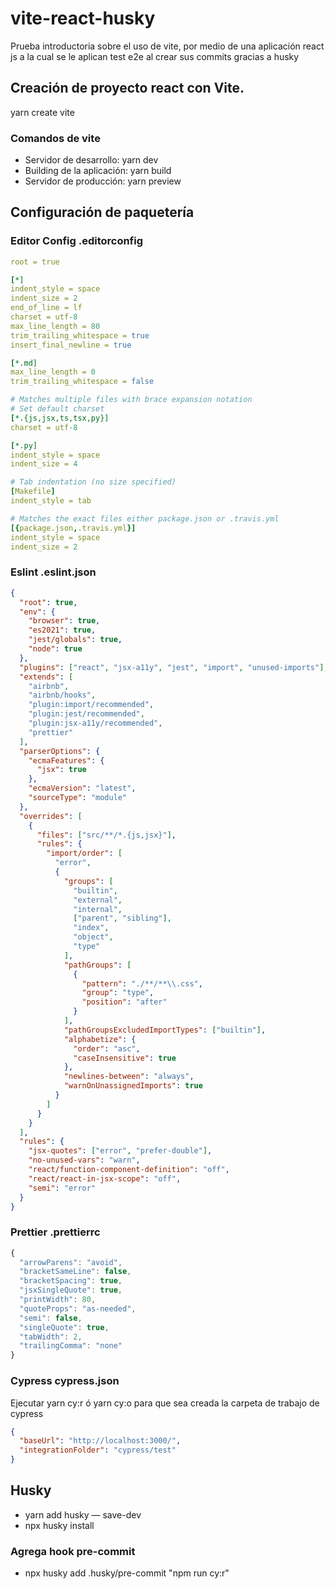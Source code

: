 # vite-react-husky

Prueba introductoria sobre el uso de vite, por medio de una aplicación react js a la cual se le aplican test e2e al crear sus commits gracias a husky

## Creación de proyecto react con Vite.

yarn create vite

### Comandos de vite

- Servidor de desarrollo: yarn dev
- Building de la aplicación: yarn build
- Servidor de producción: yarn preview

## Configuración de paquetería

### Editor Config .editorconfig

```yaml
root = true

[*]
indent_style = space
indent_size = 2
end_of_line = lf
charset = utf-8
max_line_length = 80
trim_trailing_whitespace = true
insert_final_newline = true

[*.md]
max_line_length = 0
trim_trailing_whitespace = false

# Matches multiple files with brace expansion notation
# Set default charset
[*.{js,jsx,ts,tsx,py}]
charset = utf-8

[*.py]
indent_style = space
indent_size = 4

# Tab indentation (no size specified)
[Makefile]
indent_style = tab

# Matches the exact files either package.json or .travis.yml
[{package.json,.travis.yml}]
indent_style = space
indent_size = 2
```

### Eslint .eslint.json

```json
{
  "root": true,
  "env": {
    "browser": true,
    "es2021": true,
    "jest/globals": true,
    "node": true
  },
  "plugins": ["react", "jsx-a11y", "jest", "import", "unused-imports"],
  "extends": [
    "airbnb",
    "airbnb/hooks",
    "plugin:import/recommended",
    "plugin:jest/recommended",
    "plugin:jsx-a11y/recommended",
    "prettier"
  ],
  "parserOptions": {
    "ecmaFeatures": {
      "jsx": true
    },
    "ecmaVersion": "latest",
    "sourceType": "module"
  },
  "overrides": [
    {
      "files": ["src/**/*.{js,jsx}"],
      "rules": {
        "import/order": [
          "error",
          {
            "groups": [
              "builtin",
              "external",
              "internal",
              ["parent", "sibling"],
              "index",
              "object",
              "type"
            ],
            "pathGroups": [
              {
                "pattern": "./**/**\\.css",
                "group": "type",
                "position": "after"
              }
            ],
            "pathGroupsExcludedImportTypes": ["builtin"],
            "alphabetize": {
              "order": "asc",
              "caseInsensitive": true
            },
            "newlines-between": "always",
            "warnOnUnassignedImports": true
          }
        ]
      }
    }
  ],
  "rules": {
    "jsx-quotes": ["error", "prefer-double"],
    "no-unused-vars": "warn",
    "react/function-component-definition": "off",
    "react/react-in-jsx-scope": "off",
    "semi": "error"
  }
}
```

### Prettier .prettierrc

```javascript
{
  "arrowParens": "avoid",
  "bracketSameLine": false,
  "bracketSpacing": true,
  "jsxSingleQuote": true,
  "printWidth": 80,
  "quoteProps": "as-needed",
  "semi": false,
  "singleQuote": true,
  "tabWidth": 2,
  "trailingComma": "none"
}
```

### Cypress cypress.json

Ejecutar yarn cy:r ó yarn cy:o para que sea creada la carpeta de trabajo de cypress

```json
{
  "baseUrl": "http://localhost:3000/",
  "integrationFolder": "cypress/test"
}
```

## Husky

- yarn add husky — save-dev
- npx husky install

### Agrega hook pre-commit

- npx husky add .husky/pre-commit "npm run cy:r"
